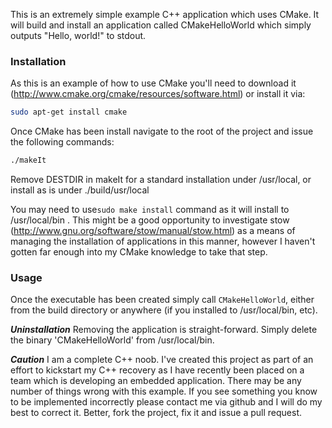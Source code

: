 This is an extremely simple example C++ application which uses CMake. 
It will build and install an application called CMakeHelloWorld which simply outputs "Hello, world!" to stdout.  

### Installation ###
As this is an example of how to use CMake you'll need to download it (http://www.cmake.org/cmake/resources/software.html) or install it via:
```bash
sudo apt-get install cmake
```
Once CMake has been install navigate to the root of the project and issue the following commands:
```bash
./makeIt
```
Remove DESTDIR in makeIt for a standard installation under /usr/local, or install as is under ./build/usr/local

You may need to use`sudo make install` command as it will install to /usr/local/bin .  This might be a good opportunity to investigate stow (http://www.gnu.org/software/stow/manual/stow.html) as a means of managing the installation of applications in this manner, however I haven't gotten far enough into my CMake knowledge to take that step.

### Usage ###
Once the executable has been created simply call `CMakeHelloWorld`, either from the build directory or anywhere (if you installed to /usr/local/bin, etc).

***Uninstallation*** 
Removing the application is straight-forward.  Simply delete the binary 'CMakeHelloWorld' from /usr/local/bin.

***Caution***
I am a complete C++ noob.  I've created this project as part of an effort to kickstart my C++ recovery as I have recently been placed on a team which is developing an embedded application.  There may be any number of things wrong with this example.  If you see something you know to be implemented incorrectly please contact me via github and I will do my best to correct it.  Better, fork the project, fix it and issue a pull request.
